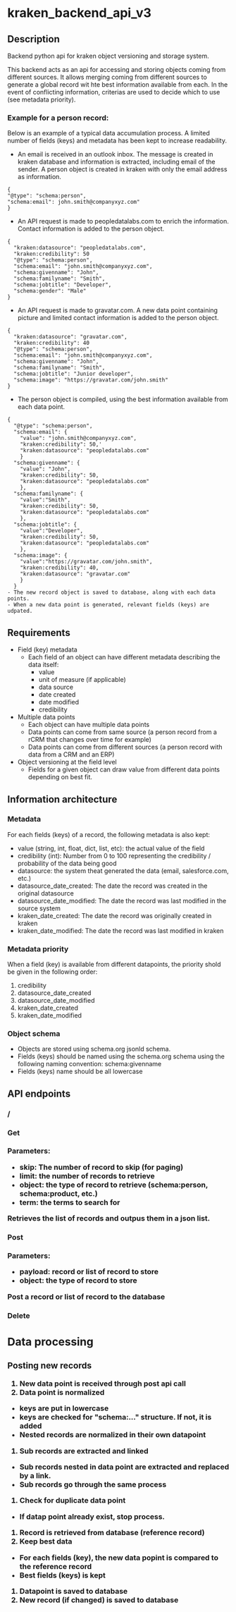 # kraken_backend_api_v3

## Description
Backend python api for kraken object versioning and storage system.

This backend acts as an api for accessing and storing objects coming from different sources. It allows merging coming from different sources to generate a global record wit hte best information available from each. In the event of conflicting information, criterias are used to decide which to use (see metadata priority). 

### Example for a person record:

Below is an example of a typical data accumulation process. A limited number of fields (keys) and metadata has been kept to increase readability.

- An email is received in an outlook inbox. The message is created in kraken database and information is extracted, including email of the sender. A person object is created in kraken with only the email address as information.
```
{ 
"@type": "schema:person", 
"schema:email": john.smith@companyxyz.com"
}
```
- An API request is made to peopledatalabs.com to enrich the information. Contact information is added to the person object.
```
{ 
  "kraken:datasource": "peopledatalabs.com",
  "kraken:credibility": 50
  "@type": "schema:person", 
  "schema:email": "john.smith@companyxyz.com",
  "schema:givenname": "John",
  "schema:familyname": "Smith",
  "schema:jobtitle": "Developer",
  "schema:gender": "Male"
}
```

- An API request is made to gravatar.com. A new data point containing picture and limited contact information is added to the person object.
```
{ 
  "kraken:datasource": "gravatar.com",
  "kraken:credibility": 40
  "@type": "schema:person", 
  "schema:email": "john.smith@companyxyz.com",
  "schema:givenname": "John",
  "schema:familyname": "Smith",
  "schema:jobtitle": "Junior developer",
  "schema:image": "https://gravatar.com/john.smith"
}
```

- The person object is compiled, using the best information available from each data point.
```
{ 
  "@type": "schema:person", 
  "schema:email": {
    "value": "john.smith@companyxyz.com",
    "kraken:credibility": 50,'
    "kraken:datasource": "peopledatalabs.com"
    }
  "schema:givenname": {
    "value": "John",
    "kraken:credibility": 50,
    "kraken:datasource": "peopledatalabs.com"
    },
  "schema:familyname": {
    "value":"Smith",
    "kraken:credibility": 50,
    "kraken:datasource": "peopledatalabs.com"
    },
  "schema:jobtitle": {
    "value":"Developer",
    "kraken:credibility": 50,
    "kraken:datasource": "peopledatalabs.com"
    },
  "schema:image": {
    "value":"https://gravatar.com/john.smith",
    "kraken:credibility": 40,
    "kraken:datasource": "gravatar.com"
    }
  }
- The new record object is saved to database, along with each data points.
- When a new data point is generated, relevant fields (keys) are udpated.
```





## Requirements

- Field (key) metadata
  - Each field of an object can have different metadata describing the data itself:
    - value
    - unit of measure (if applicable)
    - data source
    - date created 
    - date modified
    - credibility
- Multiple data points
  - Each object can have multiple data points 
  - Data points can come from same source (a person record from a rCRM that changes over time for example)
  - Data points can come from different sources (a person record with data from a CRM and an ERP)
- Object versioning at the field level
  - Fields for a given object can draw value from different data points depending on best fit.


## Information architecture

### Metadata
For each fields (keys) of a record, the following metadata is also kept:
- value (string, int, float, dict, list, etc): the actual value of the field 
- credibility (int): Number from 0 to 100 representing the credibility / probability of the data being good
- datasource: the system theat generated the data (email, salesforce.com, etc.)
- datasource_date_created: The date the record was created in the original datasource
- datasource_date_modified: The date the record was last modified in the source system
- kraken_date_created: The date the record was originally created in kraken
- kraken_date_modified: The date the record was last modified in kraken

### Metadata priority
When a field (key) is available from different datapoints, the priority shold be given in the following order:
1. credibility
2. datasource_date_created
3. datasource_date_modified
4. kraken_date_created
5. kraken_date_modified

### Object schema
- Objects are stored using schema.org jsonld schema. 
- Fields (keys) should be named using the schema.org schema using the following naming convention: schema:givenname
- Fields (keys) name should be all lowercase


## API endpoints

### /<object>
#### Get
  Parameters:
  - skip: The number of record to skip (for paging)
  - limit: the number of records to retrieve
  - object: the type of record to retrieve (schema:person, schema:product, etc.)
  - term: the terms to search for
  
  Retrieves the list of records and outpus them in a json list.
  
#### Post
  Parameters:
  - payload: record or list of record to store
  - object: the type of record to store
  
  Post a record or list of record to the database
  
#### Delete


## Data processing
### Posting new records
1. New data point is received through post api call
1. Data point is normalized
  - keys are put in lowercase
  - keys are checked for "schema:..." structure. If not, it is added
  - Nested records are normalized in their own datapoint
1. Sub records are extracted and linked
  - Sub records nested in data point are extracted and replaced by a link. 
  - Sub records go through the same process
1. Check for duplicate data point
  - If datap point already exist, stop process.
1. Record is retrieved from database (reference record)
1. Keep best data
  - For each fields (key), the new data popint is compared to the reference record
  - Best fields (keys) is kept 
1. Datapoint is saved to database
1. New record (if changed) is saved to database


